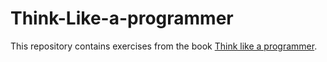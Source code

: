 # Think-Like-a-programmer
This repository contains exercises from the book [Think like a programmer](https://www.amazon.com.br/Think-Like-Programmer-Introduction-Creative/dp/1593274246 "Amazon link").
